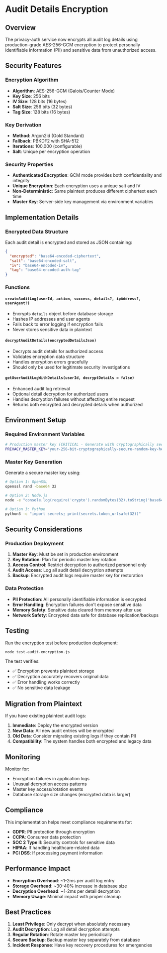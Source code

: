 # Audit Details Encryption

## Overview

The privacy-auth service now encrypts all audit log details using production-grade AES-256-GCM encryption to protect personally identifiable information (PII) and sensitive data from unauthorized access.

## Security Features

### Encryption Algorithm

- **Algorithm**: AES-256-GCM (Galois/Counter Mode)
- **Key Size**: 256 bits
- **IV Size**: 128 bits (16 bytes)
- **Salt Size**: 256 bits (32 bytes)
- **Tag Size**: 128 bits (16 bytes)

### Key Derivation

- **Method**: Argon2id (Gold Standard)
- **Fallback**: PBKDF2 with SHA-512
- **Iterations**: 100,000 (configurable)
- **Salt**: Unique per encryption operation

### Security Properties

- **Authenticated Encryption**: GCM mode provides both confidentiality and integrity
- **Unique Encryption**: Each encryption uses a unique salt and IV
- **Non-Deterministic**: Same plaintext produces different ciphertext each time
- **Master Key**: Server-side key management via environment variables

## Implementation Details

### Encrypted Data Structure

Each audit detail is encrypted and stored as JSON containing:

```json
{
  "encrypted": "base64-encoded-ciphertext",
  "salt": "base64-encoded-salt",
  "iv": "base64-encoded-iv",
  "tag": "base64-encoded-auth-tag"
}
```

### Functions

#### `createAuditLog(userId, action, success, details?, ipAddress?, userAgent?)`

- Encrypts `details` object before database storage
- Hashes IP addresses and user agents
- Falls back to error logging if encryption fails
- Never stores sensitive data in plaintext

#### `decryptAuditDetails(encryptedDetailsJson)`

- Decrypts audit details for authorized access
- Validates encryption data structure
- Handles encryption errors gracefully
- Should only be used for legitimate security investigations

#### `getUserAuditLogWithDetails(userId, decryptDetails = false)`

- Enhanced audit log retrieval
- Optional detail decryption for authorized users
- Handles decryption failures without affecting entire request
- Returns both encrypted and decrypted details when authorized

## Environment Setup

### Required Environment Variables

```bash
# Production master key (CRITICAL - Generate with cryptographically secure random data)
PRIVACY_MASTER_KEY="your-256-bit-cryptographically-secure-random-key-here"
```

### Master Key Generation

Generate a secure master key using:

```bash
# Option 1: OpenSSL
openssl rand -base64 32

# Option 2: Node.js
node -e "console.log(require('crypto').randomBytes(32).toString('base64'))"

# Option 3: Python
python3 -c "import secrets; print(secrets.token_urlsafe(32))"
```

## Security Considerations

### Production Deployment

1. **Master Key**: Must be set in production environment
2. **Key Rotation**: Plan for periodic master key rotation
3. **Access Control**: Restrict decryption to authorized personnel only
4. **Audit Access**: Log all audit detail decryption attempts
5. **Backup**: Encrypted audit logs require master key for restoration

### Data Protection

- **PII Protection**: All personally identifiable information is encrypted
- **Error Handling**: Encryption failures don't expose sensitive data
- **Memory Safety**: Sensitive data cleared from memory after use
- **Network Safety**: Encrypted data safe for database replication/backups

## Testing

Run the encryption test before production deployment:

```bash
node test-audit-encryption.js
```

The test verifies:

- ✅ Encryption prevents plaintext storage
- ✅ Decryption accurately recovers original data
- ✅ Error handling works correctly
- ✅ No sensitive data leakage

## Migration from Plaintext

If you have existing plaintext audit logs:

1. **Immediate**: Deploy the encrypted version
2. **New Data**: All new audit entries will be encrypted
3. **Old Data**: Consider migrating existing logs if they contain PII
4. **Compatibility**: The system handles both encrypted and legacy data

## Monitoring

Monitor for:

- Encryption failures in application logs
- Unusual decryption access patterns
- Master key access/rotation events
- Database storage size changes (encrypted data is larger)

## Compliance

This implementation helps meet compliance requirements for:

- **GDPR**: PII protection through encryption
- **CCPA**: Consumer data protection
- **SOC 2 Type II**: Security controls for sensitive data
- **HIPAA**: If handling healthcare-related data
- **PCI DSS**: If processing payment information

## Performance Impact

- **Encryption Overhead**: ~1-2ms per audit log entry
- **Storage Overhead**: ~30-40% increase in database size
- **Decryption Overhead**: ~1-2ms per detail decryption
- **Memory Usage**: Minimal impact with proper cleanup

## Best Practices

1. **Least Privilege**: Only decrypt when absolutely necessary
2. **Audit Decryption**: Log all detail decryption attempts
3. **Regular Rotation**: Rotate master key periodically
4. **Secure Backup**: Backup master key separately from database
5. **Incident Response**: Have key recovery procedures for emergencies
